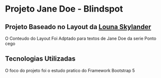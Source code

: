 # Projeto Jane Doe - Blindspot
## Projeto Baseado no Layout da [Louna Skylander](https://www.figma.com/community/file/1100769865627589687)

O Conteudo do Layout Foi Adptado para textos de Jane Doe da serie Ponto cego

## Tecnologias Utilizadas
O foco do projeto foi o estudo pratico do Framework Bootstrap 5
